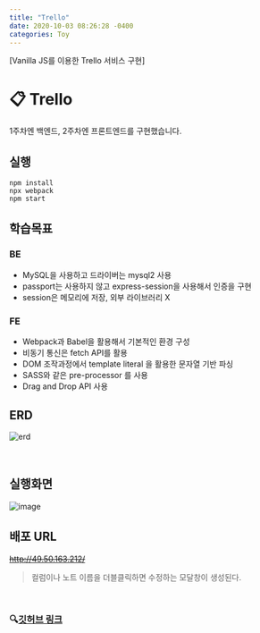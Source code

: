 ```yaml
---
title: "Trello"
date: 2020-10-03 08:26:28 -0400
categories: Toy
---
```

[Vanilla JS를 이용한 Trello 서비스 구현]

# :clipboard: Trello

1주차엔 백엔드, 2주차엔 프론트엔드를 구현했습니다.

## 실행

```
npm install
npx webpack
npm start
```



## 학습목표
### BE
- MySQL을 사용하고 드라이버는 mysql2 사용
- passport는 사용하지 않고 express-session을 사용해서 인증을 구현
- session은 메모리에 저장, 외부 라이브러리 X
### FE
- Webpack과 Babel을 활용해서 기본적인 환경 구성
- 비동기 통신은 fetch API를 활용
- DOM 조작과정에서 template literal 을 활용한 문자열 기반 파싱
- SASS와 같은 pre-processor 를 사용
- Drag and Drop API 사용



## ERD

![erd](https://user-images.githubusercontent.com/7006837/95014334-12bf3200-0681-11eb-95ee-232082d3ff50.PNG)



<br>



## 실행화면

![image](https://user-images.githubusercontent.com/7006837/94221607-6b2a5d00-ff26-11ea-9b78-aff6da314b5f.png)

## 배포 URL

~~http://49.50.163.212/~~

> 컬럼이나 노트 이름을 더블클릭하면 수정하는 모달창이 생성된다.

<br>

### 🔍[깃허브 링크](https://github.com/Songwonseok/VanillaJS-Trello)